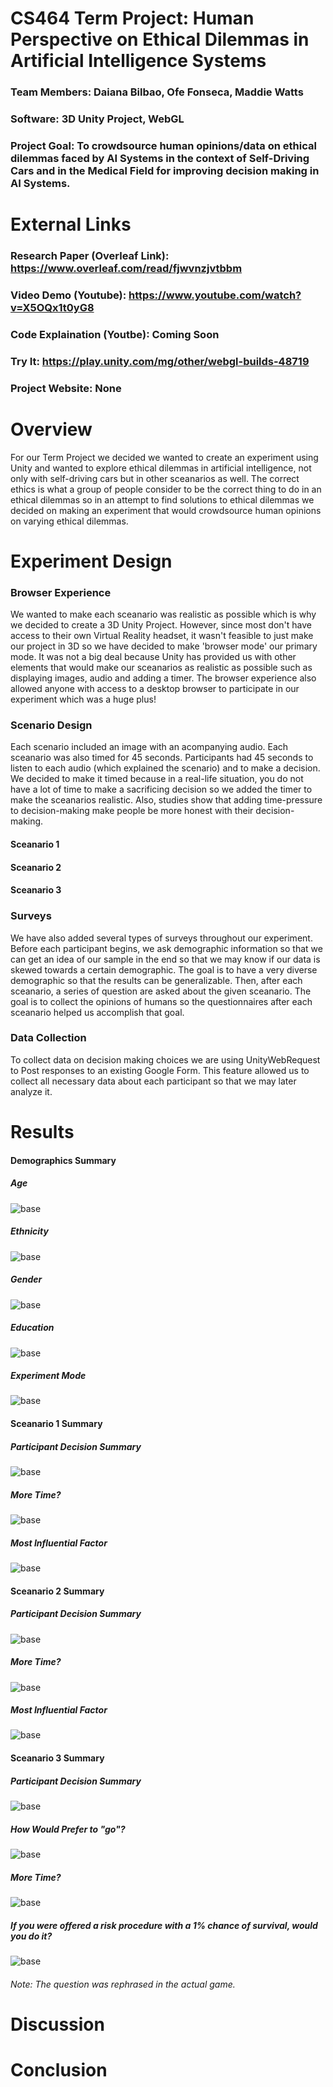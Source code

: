 # CS464 Term Project: Human Perspective on Ethical Dilemmas in Artificial Intelligence Systems
### Team Members: Daiana Bilbao, Ofe Fonseca, Maddie Watts
### Software: 3D Unity Project, WebGL
### Project Goal: To crowdsource human opinions/data on ethical dilemmas faced by AI Systems in the context of Self-Driving Cars and in the Medical Field for improving decision making in AI Systems.
# External Links
### Research Paper (Overleaf Link): https://www.overleaf.com/read/fjwvnzjvtbbm
### Video Demo (Youtube): https://www.youtube.com/watch?v=X5OQx1t0yG8
### Code Explaination (Youtbe): Coming Soon
### Try It: https://play.unity.com/mg/other/webgl-builds-48719
### Project Website: None 

# Overview
For our Term Project we decided we wanted to create an experiment using Unity and wanted to explore ethical dilemmas in artificial intelligence, not only with self-driving cars but in other sceanarios as well. The correct ethics is what a group of people consider to be the correct thing to do in an ethical dilemmas so in an attempt to find solutions to ethical dilemmas we decided on making an experiment that would crowdsource human opinions on varying ethical dilemmas. 

# Experiment Design

### Browser Experience 
We wanted to make each sceanario was realistic as possible which is why we decided to create a 3D Unity Project. However, since most don't have access to their own Virtual Reality headset, it wasn't feasible to just make our project in 3D so we have decided to make 'browser mode' our primary mode. It was not a big deal because Unity has provided us with other elements that would make our sceanarios as realistic as possible such as displaying images, audio and adding a timer. The browser experience also allowed anyone with access to a desktop browser to participate in our experiment which was a huge plus!

### Scenario Design
Each scenario included an image with an acompanying audio. Each sceanario was also timed for 45 seconds. Participants had 45 seconds to listen to each audio (which explained the scenario) and to make a decision. We decided to make it timed because in a real-life situation, you do not have a lot of time to make a sacrificing decision so we added the timer to make the sceanarios realistic. Also, studies show that adding time-pressure to decision-making make people be more honest with their decision-making. 

#### Sceanario 1
#### Sceanario 2
#### Sceanario 3

### Surveys
We have also added several types of surveys throughout our experiment. Before each participant begins, we ask demographic information so that we can get an idea of our sample in the end so that we may know if our data is skewed towards a certain demographic. The goal is to have a very diverse demographic so that the results can be generalizable. Then, after each sceanario, a series of question are asked about the given sceanario. The goal is to collect the opinions of humans so the questionnaires after each sceanario helped us accomplish that goal.

### Data Collection 
To collect data on decision making choices we are using UnityWebRequest to Post responses to an existing Google Form. This feature allowed us to collect all necessary data about each participant so that we may later analyze it.

# Results

#### Demographics Summary 
##### Age
![base](/Experiment-Results-Summary/Age.png)
##### Ethnicity
![base](/Experiment-Results-Summary/Ethnicity.png)
##### Gender
![base](/Experiment-Results-Summary/Gender.png)
##### Education
![base](/Experiment-Results-Summary/Education.png)
##### Experiment Mode
![base](/Experiment-Results-Summary/Experiment-Mode.png)
#### Sceanario 1 Summary
##### Participant Decision Summary
![base](/Experiment-Results-Summary/Scenario-1-Decision.png)
##### More Time?
![base](/Experiment-Results-Summary/Scenario-1-More-Time-Result.png)
##### Most Influential Factor
![base](/Experiment-Results-Summary/Scenario-1-Most-Influential-Factors.png)
#### Sceanario 2 Summary
##### Participant Decision Summary
![base](/Experiment-Results-Summary/Scenario-2-Decision.png)
##### More Time?
![base](/Experiment-Results-Summary/Scenario-2-More-Time-Results.png)
##### Most Influential Factor 
![base](/Experiment-Results-Summary/Scenario-2-Most-Influential-Factors.png)
#### Sceanario 3 Summary
##### Participant Decision Summary
![base](/Experiment-Results-Summary/Scenario-3-Decision.png)
##### How Would Prefer to "go"?
![base](/Experiment-Results-Summary/Scenario-3-How-Would-You-Prefer-To-Go.png)
##### More Time?
![base](/Experiment-Results-Summary/Scenario-3-More-Time-Results.png)
##### If you were offered a risk procedure with a 1% chance of survival, would you do it?
![base](Experiment-Results-Summary/Scenario-3-Risky%20Procedure.png)
###### Note: The question was rephrased in the actual game. 

# Discussion

# Conclusion

